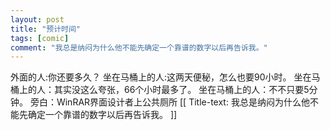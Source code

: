 ```yaml
---
layout: post
title: "预计时间"
tags: [comic]
comment: "我总是纳闷为什么他不能先确定一个靠谱的数字以后再告诉我。"
---
```

外面的人:你还要多久？
坐在马桶上的人:这两天便秘，怎么也要90小时。
坐在马桶上的人：其实没这么夸张，66个小时最多了。
坐在马桶上的人：不不只要5分钟。
旁白：WinRAR界面设计者上公共厕所
[[ Title-text: 我总是纳闷为什么他不能先确定一个靠谱的数字以后再告诉我。 ]]
